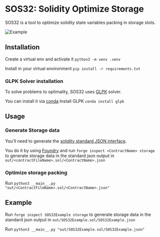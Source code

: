 # SOS32: Solidity Optimize Storage

SOS32 is a tool to optimize solidity state variables packing in storage slots.

![Example](https://i.ibb.co/bWsnSW6/Screenshot-2022-10-10-at-19-17-59.png)

## Installation 

Create a virtual env and activate it
`python3 -m venv .venv`


Install in your virtual environment `pip install -r requirements.txt`

### GLPK Solver installation

To solve problems to optimality, SOS32 uses [GLPK](https://www.gnu.org/software/glpk/#TOCdownloading) solver.

You can install it via [conda](https://docs.conda.io/en/latest/miniconda.html)
Install GLPK `conda install glpk`



## Usage

### Generate Storage data

You'll need to generate the [solidity standard JSON interface](https://docs.soliditylang.org/en/v0.8.17/internals/layout_in_storage.html#json-output). 

You do it by using [Foundry](https://book.getfoundry.sh/getting-started/installation) and run `forge inspect <ContractName> storage` to generate storage data in the standard json output in `out/<contractFileName>.sol/<ContractName>.json`

### Optimize storage packing

Run `python3 __main__.py "out/<ContractFileName>.sol/<ContractName>.json"`

## Example

Run `forge inspect SOS32Example storage` to generate storage data in the standard json output in `out/SOS32Example.sol/SOS32Example.json`

Run `python3 __main__.py "out/SOS32Example.sol/SOS32Example.json"`